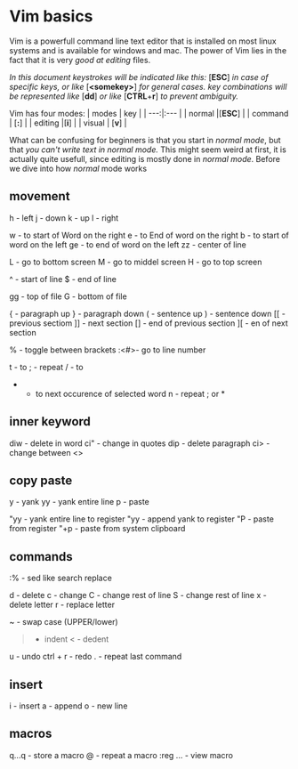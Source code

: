 # Vim basics

Vim is a powerfull command line text editor that is installed on most linux
systems and is available for windows and mac.
The power of Vim lies in the fact that it is very _good at editing_ files.

_In this document keystrokes will be indicated like this:_ [**ESC**] _in case of
specific keys, or like_ [**\<somekey>**] _for general cases. key combinations will be represented like_ [**dd**] _or like_ [**CTRL**+**r**] _to prevent ambiguity._

Vim has four modes:
|  modes  | key      |
|     ---:|:---      |
| normal  |[**ESC**] |
| command | [**:**]  |
| editing |[**i**]   |
| visual  | [**v**]  |

What can be confusing for beginners is that you start in _normal mode_, but that
*you can't write text in normal mode.* This might seem weird at first, it is actually quite usefull, since editing is mostly done in _normal mode_. Before we dive into how _normal_ mode works



## movement
h   - left
j   - down
k   - up
l   - right

w   - to start of Word on the right
e   - to End of word on the right
b   - to start of word on the left
ge  - to end of word on the left
zz  - center of line

L   - go to bottom screen
M   - go to middel screen
H   - go to top screen


^   - start of line
$   - end of line

gg  - top of file
G   - bottom of file

{   - paragraph up
}   - paragraph down
(   - sentence up
)   - sentence down
[[  - previous sectiom
]]  - next section
[]  - end of previous section
][  - en of next section

%   - toggle between brackets
:<#>- go to line number

t   - to <letter>
;   - repeat
/   - to <string>
*   - to next occurence of selected word
n   - repeat ; or *


## inner keyword
diw - delete in word
ci" - change in quotes
dip - delete paragraph
ci> - change between <>

## copy paste
y           - yank <movement>
yy          - yank entire line
p           - paste

"<letter>yy - yank entire line to register <letter>
"<LETTER>yy - append yank to register <letter>
"<letter>P  - paste from register <letter>
"+p         - paste from system clipboard

## commands

:%<sed> - sed like search replace


d   - delete
c   - change
C   - change rest of line
S   - change rest of line
x   - delete letter
r   - replace letter

~   - swap case (UPPER/lower)
>   - indent
<   - dedent


u         - undo
ctrl + r  - redo
.         - repeat last command

## insert
i   - insert
a   - append
o   - new line

## macros
q<letter><command>...q - store a macro
<number>@<letter>      - repeat a macro
:reg <letter>...       - view macro
